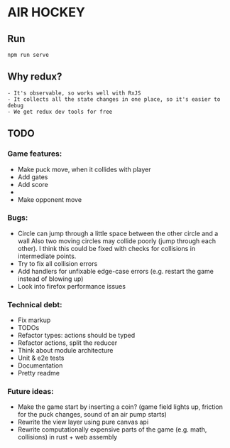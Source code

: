 # AIR HOCKEY

## Run

    npm run serve

## Why redux?

    - It's observable, so works well with RxJS
    - It collects all the state changes in one place, so it's easier to debug
    - We get redux dev tools for free

## TODO

### Game features:

-   Make puck move, when it collides with player
-   Add gates
-   Add score
-
-   Make opponent move

### Bugs:

-   Circle can jump through a little space between the other circle and a wall
    Also two moving circles may collide poorly (jump through each other).
    I think this could be fixed with checks for collisions in intermediate points.
-   Try to fix all collision errors
-   Add handlers for unfixable edge-case errors (e.g. restart the game instead of blowing up)
-   Look into firefox performance issues

### Technical debt:

-   Fix markup
-   TODOs
-   Refactor types: actions should be typed
-   Refactor actions, split the reducer
-   Think about module architecture
-   Unit & e2e tests
-   Documentation
-   Pretty readme

### Future ideas:

-   Make the game start by inserting a coin?
    (game field lights up, friction for the puck changes, sound of an air pump starts)
-   Rewrite the view layer using pure canvas api
-   Rewrite computationally expensive parts of the game
    (e.g. math, collisions) in rust + web assembly
